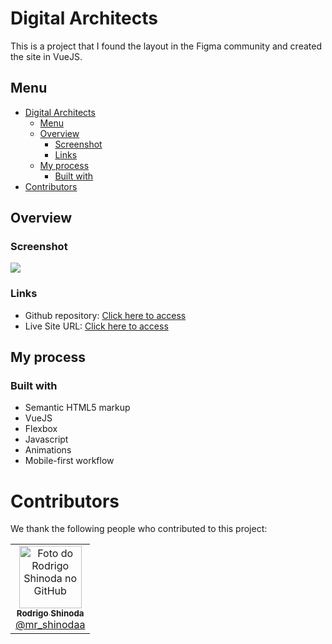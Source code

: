 # Digital Architects

This is a project that I found the layout in the Figma community and created the site in VueJS.

## Menu

- [Digital Architects](#digital-architects)
  - [Menu](#menu)
  - [Overview](#overview)
    - [Screenshot](#screenshot)
    - [Links](#links)
  - [My process](#my-process)
    - [Built with](#built-with)
- [Contributors](#contributors)

## Overview

### Screenshot

![](https://i.imgur.com/b3F2koe.png)

### Links

- Github repository: [Click here to access](https://github.com/rodrigordgfs/Digital-Architects)
- Live Site URL: [Click here to access](https://projects.shinodalabs.com.br/digital-architects/)

## My process

### Built with

- Semantic HTML5 markup
- VueJS
- Flexbox
- Javascript
- Animations
- Mobile-first workflow

# Contributors

We thank the following people who contributed to this project:

<table>
  <tr>
    <td align="center">
      <a href="https://github.com/rodrigordgfs">
        <img src="https://avatars.githubusercontent.com/u/32286127?v=4" width="100px;" alt="Foto do Rodrigo Shinoda no GitHub"/><br>
        <sub>
          <b>Rodrigo Shinoda</b><br>
          <a href="https://www.instagram.com/mr_shinodaa">@mr_shinodaa</a>
        </sub>
      </a>
    </td>
  </tr>
</table>